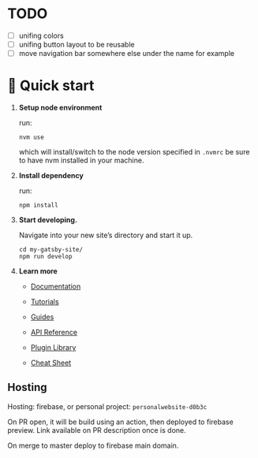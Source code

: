 
# TODO

- [ ] unifing colors
- [ ] unifing button layout to be reusable
- [ ] move navigation bar somewhere else under the name for example

# 🚀 Quick start

1. **Setup node environment**

    run:

    ```shell
    nvm use
    ```

    which will install/switch to the node version specified in `.nvmrc`
    be sure to have nvm installed in your machine.

2. **Install dependency**

    run:

    ```shell
    npm install
    ```

3. **Start developing.**

    Navigate into your new site’s directory and start it up.

    ```shell
    cd my-gatsby-site/
    npm run develop
    ```

4. **Learn more**

    - [Documentation](https://www.gatsbyjs.com/docs/?utm_source=starter&utm_medium=readme&utm_campaign=minimal-starter)

    - [Tutorials](https://www.gatsbyjs.com/tutorial/?utm_source=starter&utm_medium=readme&utm_campaign=minimal-starter)

    - [Guides](https://www.gatsbyjs.com/tutorial/?utm_source=starter&utm_medium=readme&utm_campaign=minimal-starter)

    - [API Reference](https://www.gatsbyjs.com/docs/api-reference/?utm_source=starter&utm_medium=readme&utm_campaign=minimal-starter)

    - [Plugin Library](https://www.gatsbyjs.com/plugins?utm_source=starter&utm_medium=readme&utm_campaign=minimal-starter)

    - [Cheat Sheet](https://www.gatsbyjs.com/docs/cheat-sheet/?utm_source=starter&utm_medium=readme&utm_campaign=minimal-starter)

## Hosting

Hosting: firebase, or personal project: ```personalwebsite-d0b3c```

On PR open, it will be build using an action, then deployed to firebase preview. Link available on PR description once is done.

On merge to master deploy to firebase main domain.
